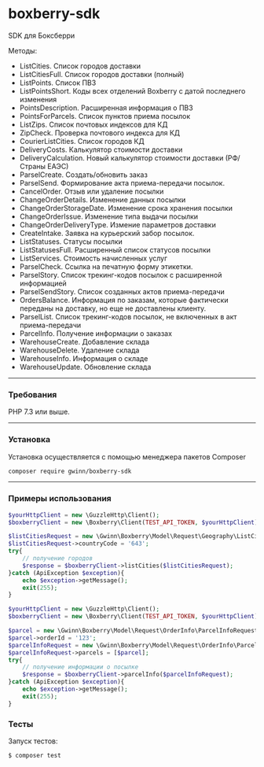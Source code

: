 # boxberry-sdk
SDK для Боксберри

Методы:

- ListCities. Список городов доставки
- ListCitiesFull. Список городов доставки (полный)
- ListPoints. Список ПВЗ
- ListPointsShort. Коды всех отделений Boxberry c датой последнего изменения
- PointsDescription. Расширенная информация о ПВЗ
- PointsForParcels. Список пунктов приема посылок
- ListZips. Список почтовых индексов для КД
- ZipCheck. Проверка почтового индекса для КД
- CourierListCities. Список городов КД
- DeliveryCosts. Калькулятор стоимости доставки
- DeliveryCalculation. Новый калькулятор стоимости доставки (РФ/Страны ЕАЭС)
- ParselCreate. Создать/обновить заказ
- ParselSend. Формирование акта приема-передачи посылок.
- CancelOrder. Отзыв или удаление посылки
- ChangeOrderDetails. Изменение данных посылки
- ChangeOrderStorageDate. Изменение срока хранения посылки
- ChangeOrderIssue. Изменение типа выдачи посылки
- ChangeOrderDeliveryType. Измение параметров доставки
- CreateIntake. Заявка на курьерский забор посылок.
- ListStatuses. Статусы посылки
- ListStatusesFull. Расширенный список статусов посылки
- ListServices. Стоимость начисленных услуг
- ParselCheck. Ссылка на печатную форму этикетки.
- ParselStory. Список трекинг-кодов посылок с расширенной информацией
- ParselSendStory. Список созданных актов приема-передачи
- OrdersBalance. Информация по заказам, которые фактически переданы на доставку, но еще не доставлены клиенту.
- ParselList. Список трекинг-кодов посылок, не включенных в акт приема-передачи
- ParcelInfo. Получение информации о заказах
- WarehouseCreate. Добавление склада
- WarehouseDelete. Удаление склада
- WarehouseInfo. Информация о складе
- WarehouseUpdate. Обновление склада

***
### Требования
PHP 7.3 или выше.
***
### Установка
Установка осуществляется с помощью менеджера пакетов Composer

```bash
composer require gwinn/boxberry-sdk
```

***
### Примеры использования

```php
$yourHttpClient = new \GuzzleHttp\Client();
$boxberryClient = new \Boxberry\Client(TEST_API_TOKEN, $yourHttpClient);

$listCitiesRequest = new \Gwinn\Boxberry\Model\Request\Geography\ListCitiesRequest();
$listCitiesRequest->countryCode = '643';
try{
    // получение городов
    $response = $boxberryClient->listCities($listCitiesRequest);
}catch (ApiException $exception){
    echo $exception->getMessage();
    exit(255);
}
```
```php
$yourHttpClient = new \GuzzleHttp\Client();
$boxberryClient = new \Boxberry\Client(TEST_API_TOKEN, $yourHttpClient);

$parcel = new \Gwinn\Boxberry\Model\Request\OrderInfo\ParcelInfoRequest\Parcel();
$parcel->orderId = '123';
$parcelInfoRequest = new \Gwinn\Boxberry\Model\Request\OrderInfo\ParcelInfoRequest();
$parcelInfoRequest->parcels = [$parcel];
try{
    // получение информации о посылке
    $response = $boxberryClient->parcelInfo($parcelInfoRequest);
}catch (ApiException $exception){
    echo $exception->getMessage();
    exit(255);
}
```

### Тесты
Запуск тестов:
``` bash
$ composer test
```
